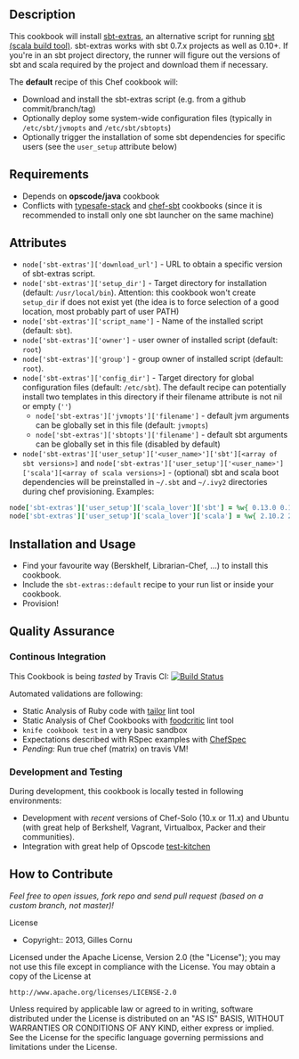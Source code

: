 
Description
-----------

This cookbook will install [sbt-extras](https://github.com/paulp/sbt-extras), an alternative script for running [sbt (scala build tool)](https://github.com/sbt/sbt). sbt-extras works with sbt 0.7.x projects as well as 0.10+. If you're in an sbt project directory, the runner will figure out the versions of sbt and scala required by the project and download them if necessary.

The **default** recipe of this Chef cookbook will:

* Download and install the sbt-extras script (e.g. from a github commit/branch/tag)
* Optionally deploy some system-wide configuration files (typically in `/etc/sbt/jvmopts` and `/etc/sbt/sbtopts`)
* Optionally trigger the installation of some sbt dependencies for specific users (see the `user_setup` attribute below)

Requirements
------------

* Depends on **opscode/java** cookbook
* Conflicts with [typesafe-stack](http://community.opscode.com/cookbooks/typesafe-stack) and [chef-sbt](http://community.opscode.com/cookbooks/chef-sbt) cookbooks (since it is recommended to install only one sbt launcher on the same machine)

Attributes
----------

* `node['sbt-extras']['download_url']` - URL to obtain a specific version of sbt-extras script.
* `node['sbt-extras']['setup_dir']` - Target directory for installation (default: `/usr/local/bin`). Attention: this cookbook won't create `setup_dir` if does not exist yet (the idea is to force selection of a good location, most probably part of user PATH)
* `node['sbt-extras']['script_name']` - Name of the installed script (default: `sbt`).
* `node['sbt-extras']['owner']` - user owner of installed script (default: `root`)
* `node['sbt-extras']['group']` - group owner of installed script (default: `root`).
* `node['sbt-extras']['config_dir']` - Target directory for global configuration files (default: `/etc/sbt`). The default recipe can potentially install two templates in this directory if their filename attribute is not nil or empty (`''`)
  * `node['sbt-extras']['jvmopts']['filename']` - default jvm arguments can be globally set in this file (default: `jvmopts`)
  * `node['sbt-extras']['sbtopts']['filename']` - default sbt arguments can be globally set in this file (disabled by default)
* `node['sbt-extras']['user_setup']['<user_name>']['sbt'][<array of sbt versions>]` and `node['sbt-extras']['user_setup']['<user_name>']['scala'][<array of scala versions>]` - (optional) sbt and scala boot dependencies will be preinstalled in `~/.sbt` and `~/.ivy2` directories during chef provisioning. Examples:

```ruby
node['sbt-extras']['user_setup']['scala_lover']['sbt'] = %w{ 0.13.0 0.12.4 0.11.3 }
node['sbt-extras']['user_setup']['scala_lover']['scala'] = %w{ 2.10.2 2.10.1 2.9.3 2.9.2 2.8.3 }
```

Installation and Usage
----------------------

* Find your favourite way (Berskhelf, Librarian-Chef, ...) to install this cookbook.
* Include the `sbt-extras::default` recipe to your run list or inside your cookbook.
* Provision!

Quality Assurance
-----------------

### Continous Integration

This Cookbook is being _tasted_ by Travis CI: [![Build Status](https://secure.travis-ci.org/gildegoma/chef-sbt-extras.png?branch=master)](https://travis-ci.org/gildegoma/chef-sbt-extras)

Automated validations are following:
  * Static Analysis of Ruby code with [tailor](https://github.com/turboladen/tailor#readme) lint tool
  * Static Analysis of Chef Cookbooks with [foodcritic](http://acrmp.github.com/foodcritic/) lint tool
  * `knife cookbook test` in a very basic sandbox
  * Expectations described with RSpec examples with [ChefSpec](https://github.com/acrmp/chefspec)
  * _Pending:_ Run true chef (matrix) on travis VM!

### Development and Testing

During development, this cookbook is locally tested in following environments:
 * Development with *recent* versions of Chef-Solo (10.x or 11.x) and Ubuntu (with great help of Berkshelf, Vagrant, Virtualbox, Packer and their communities).
 * Integration with great help of Opscode [test-kitchen](https://github.com/opscode/test-kitchen)

How to Contribute
-----------------

*Feel free to open issues, fork repo and send pull request (based on a custom branch, not master)!*

License
* Copyright:: 2013, Gilles Cornu

Licensed under the Apache License, Version 2.0 (the "License");
you may not use this file except in compliance with the License.
You may obtain a copy of the License at

    http://www.apache.org/licenses/LICENSE-2.0

Unless required by applicable law or agreed to in writing, software
distributed under the License is distributed on an "AS IS" BASIS,
WITHOUT WARRANTIES OR CONDITIONS OF ANY KIND, either express or implied.
See the License for the specific language governing permissions and
limitations under the License.
